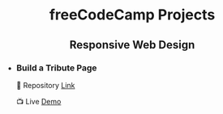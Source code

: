<h1 style="text-align:center">freeCodeCamp Projects</h1>

<h2 style="text-align:center">Responsive Web Design</h2>

- ### Build a Tribute Page
    :link: Repository [Link](https://github.com/VanshSh/Tribute-Page-FreeCodeCamp)
    
    :tv:   Live [Demo]("https://codepen.io/vanshsh/full/bGqLgzM") 
